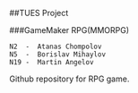 ##TUES Project

###GameMaker RPG(MMORPG)
~~~~~~~~~~~~~~~~~~~~~~~~
N2  -  Atanas Chompolov
N5  -  Borislav Mihaylov
N19 -  Martin Angelov
~~~~~~~~~~~~~~~~~~~~~~~~

Github repository for RPG game.
